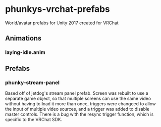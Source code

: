 # phunkys-vrchat-prefabs
World/avatar prefabs for Unity 2017 created for VRChat

## Animations
### laying-idle.anim

## Prefabs
### phunky-stream-panel
Based off of jetdog's stream panel prefab. Screen was rebuilt to use a separate game object, so that multiple screens can use the same video without having to load it more than once, triggers were changeed to allow the input of multiple video sources, and a trigger was added to disable master controls. There is a bug with the resync trigger function, which is specific to the VRChat SDK.